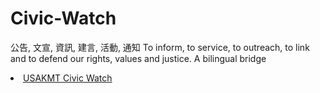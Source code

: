 # Civic-Watch
公告, 文宣, 資訊, 建言, 活動, 通知 To inform, to service, to outreach, to link and to defend our rights, values and justice. 
A bilingual bridge
<li> <a href="http://classic-blog.udn.com/usakmt" > USAKMT Civic Watch </a></li>
